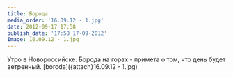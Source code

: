 ```yaml
---
title: Борода
media_order: '16.09.12 - 1.jpg'
date: 2012-09-17 17:58
publish_date: '17:58 17-09-2012'
Image: 16.09.12 - 1.jpg
---
```

Утро в Новороссийске. Борода на горах - примета о том, что день будет ветренный.
 [boroda]({attach}16.09.12 - 1.jpg)
